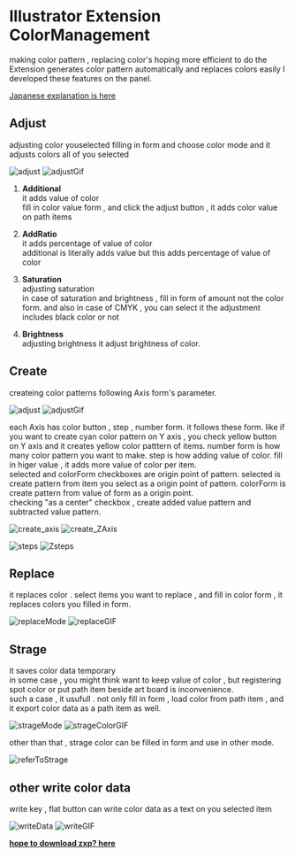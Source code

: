 # Illustrator Extension ColorManagement 

making color pattern , replacing color's 
hoping more efficient to do
the Extension generates color pattern automatically and replaces colors easily
I developed these features on the panel.

[Japanese explanation is here](https://kawano-shuji.com/justdiary/2021/11/10/illustrator%e7%94%a8extension-aicolormanagement-ver3/)

## Adjust

adjusting color youselected
filling in form and choose color mode
and it adjusts colors all of you selected

![adjust](./readmeImg/adjustMode.png)
![adjustGif](./readmeImg/adjust.gif)

1. **Additional**  
it adds value of color  
fill in color value form , and click the adjust button , it adds color value on path items

2. **AddRatio**  
it adds percentage of value of color  
additional is literally adds value but this adds percentage of value of color

3. **Saturation**  
adjusting saturation  
in case of saturation and brightness , fill in form of amount not the color form.
and also in case of CMYK , you can select it the adjustment includes black color or not

4. **Brightness**  
adjusting brightness
it adjust brightness of color.

## Create

createing color patterns following Axis form's parameter.

![adjust](./readmeImg/createMode.png)
![adjustGif](./readmeImg/create.gif)

each Axis has color button , step , number form. it follows these form.
like if you want to create cyan color pattern on Y axis , you check yellow button on Y axis and
it creates yellow color patttern of items. number form is how many color pattern you want to make.
step is how adding value of color. fill in higer value , it adds more value of color per item.    
selected and colorForm checkboxes are origin point of pattern. selected is create pattern from item you select as a origin point of pattern. colorForm is create pattern from value of form as a origin point.  
checking "as a center" checkbox , create added value pattern and subtracted value pattern.

![create_axis](./readmeImg/axis.gif)
![create_ZAxis](./readmeImg/createZAxis.gif)

![steps](./readmeImg/YAxeAndXAxe.jpg)
![Zsteps](./readmeImg/ZAxe.jpg)

## Replace
it replaces color . select items you want to replace , and fill in color form , it replaces colors you filled in form.

![replaceMode](./readmeImg/replaceMode.png)
![replaceGIF](./readmeImg/replace.gif)

## Strage
it saves color data temporary  
in some case , you might think want to keep value of color , but registering spot color or put path item beside art board is inconvenience.  
such a case , it usufull .
not only fill in form , load color from path item , and it export color data as a path item as well.

![strageMode](./readmeImg/strageMode.png)
![strageColorGIF](./readmeImg/strage.gif)

other than that , strage color can be filled in form and use in other mode.

![referToStrage](./readmeImg/strageColors.jpg)

## other write color data
write key , flat button can write color data as a text on you selected item

![writeData](./readmeImg/writeData.png)
![writeGIF](./readmeImg/writeColor.gif)
  
**[hope to download zxp? here](https://kawano-shuji.com/strage/AiColorManagement_3_1.zxp)**